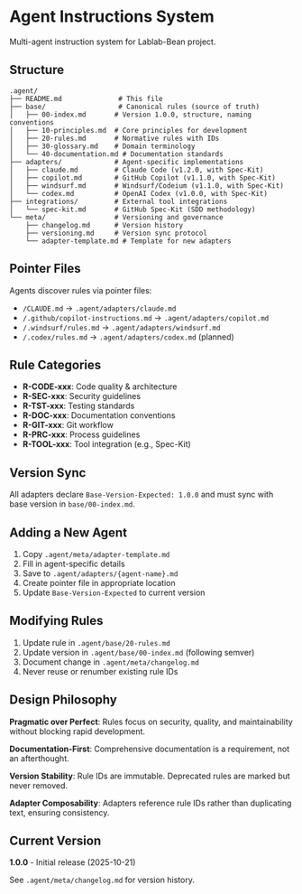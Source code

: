 # Agent Instructions System

Multi-agent instruction system for Lablab-Bean project.

## Structure

```
.agent/
├── README.md              # This file
├── base/                  # Canonical rules (source of truth)
│   ├── 00-index.md       # Version 1.0.0, structure, naming conventions
│   ├── 10-principles.md  # Core principles for development
│   ├── 20-rules.md       # Normative rules with IDs
│   ├── 30-glossary.md    # Domain terminology
│   └── 40-documentation.md # Documentation standards
├── adapters/             # Agent-specific implementations
│   ├── claude.md         # Claude Code (v1.2.0, with Spec-Kit)
│   ├── copilot.md        # GitHub Copilot (v1.1.0, with Spec-Kit)
│   ├── windsurf.md       # Windsurf/Codeium (v1.1.0, with Spec-Kit)
│   └── codex.md          # OpenAI Codex (v1.0.0, with Spec-Kit)
├── integrations/         # External tool integrations
│   └── spec-kit.md       # GitHub Spec-Kit (SDD methodology)
└── meta/                 # Versioning and governance
    ├── changelog.md      # Version history
    ├── versioning.md     # Version sync protocol
    └── adapter-template.md # Template for new adapters
```

## Pointer Files

Agents discover rules via pointer files:

- `/CLAUDE.md` → `.agent/adapters/claude.md`
- `/.github/copilot-instructions.md` → `.agent/adapters/copilot.md`
- `/.windsurf/rules.md` → `.agent/adapters/windsurf.md`
- `/.codex/rules.md` → `.agent/adapters/codex.md` (planned)

## Rule Categories

- **R-CODE-xxx**: Code quality & architecture
- **R-SEC-xxx**: Security guidelines
- **R-TST-xxx**: Testing standards
- **R-DOC-xxx**: Documentation conventions
- **R-GIT-xxx**: Git workflow
- **R-PRC-xxx**: Process guidelines
- **R-TOOL-xxx**: Tool integration (e.g., Spec-Kit)

## Version Sync

All adapters declare `Base-Version-Expected: 1.0.0` and must sync with base version in `base/00-index.md`.

## Adding a New Agent

1. Copy `.agent/meta/adapter-template.md`
2. Fill in agent-specific details
3. Save to `.agent/adapters/{agent-name}.md`
4. Create pointer file in appropriate location
5. Update `Base-Version-Expected` to current version

## Modifying Rules

1. Update rule in `.agent/base/20-rules.md`
2. Update version in `.agent/base/00-index.md` (following semver)
3. Document change in `.agent/meta/changelog.md`
4. Never reuse or renumber existing rule IDs

## Design Philosophy

**Pragmatic over Perfect**: Rules focus on security, quality, and maintainability without blocking rapid development.

**Documentation-First**: Comprehensive documentation is a requirement, not an afterthought.

**Version Stability**: Rule IDs are immutable. Deprecated rules are marked but never removed.

**Adapter Composability**: Adapters reference rule IDs rather than duplicating text, ensuring consistency.

## Current Version

**1.0.0** - Initial release (2025-10-21)

See `.agent/meta/changelog.md` for version history.
